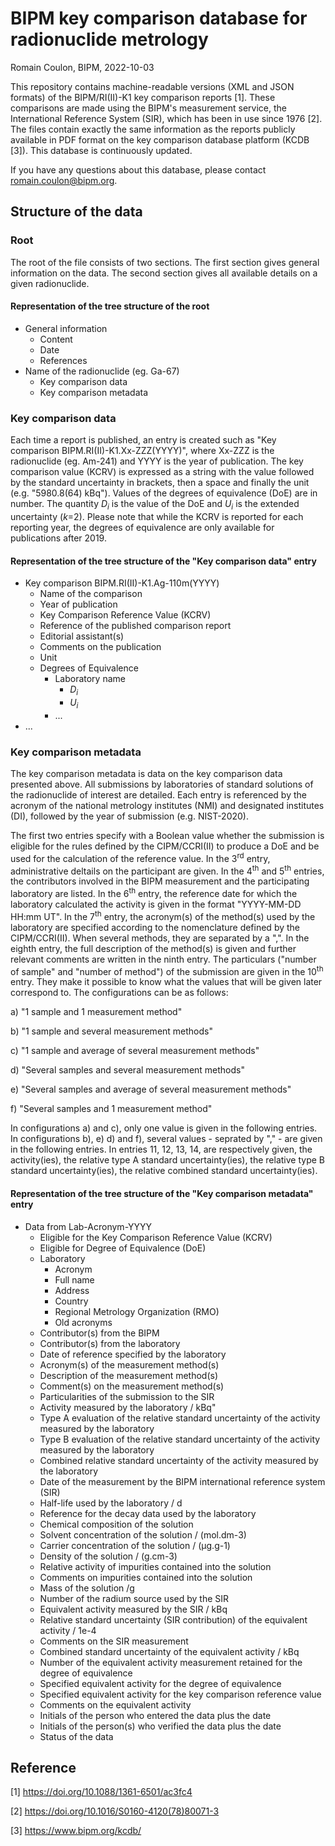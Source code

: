# BIPM key comparison database for radionuclide metrology

Romain Coulon, BIPM, 2022-10-03

This repository contains machine-readable versions (XML and JSON formats) of the BIPM/RI(II)-K1 key comparison reports [1].
These comparisons are made using the BIPM's measurement service, the International Reference System (SIR), which has been in use since 1976 [2].
The files contain exactly the same information as the reports publicly available in PDF format on the key comparison database platform (KCDB [3]). This database is continuously updated.

If you have any questions about this database, please contact romain.coulon@bipm.org.

## Structure of the data

### Root 

The root of the file consists of two sections. The first section gives general information on the data. The second section gives all available details on a given radionuclide.

#### Representation of the tree structure of the root
* General information
  - Content
  - Date
  - References
* Name of the radionuclide (eg. Ga-67)
  - Key comparison data
  - Key comparison metadata

### Key comparison data

Each time a report is published, an entry is created such as "Key comparison BIPM.RI(II)-K1.Xx-ZZZ(YYYY)", where Xx-ZZZ is the radionuclide (eg. Am-241) and YYYY is the year of publication. The key comparison value (KCRV) is expressed as a string with the value followed by the standard uncertainty in brackets, then a space and finally the unit (e.g. "5980.8(64) kBq"). Values of the degrees of equivalence (DoE) are in number. The quantity $D_i$ is the value of the DoE and $U_i$ is the extended uncertainty ($k$=2). Please note that while the KCRV is reported for each reporting year, the degrees of equivalence are only available for publications after 2019.

#### Representation of the tree structure of the "Key comparison data" entry 
* Key comparison BIPM.RI(II)-K1.Ag-110m(YYYY)
  - Name of the comparison
  - Year of publication
  - Key Comparison Reference Value (KCRV)
  - Reference of the published comparison report
  - Editorial assistant(s)
  - Comments on the publication
  - Unit
  - Degrees of Equivalence
    - Laboratory name
      - $D_i$
      - $U_i$
    - ...
*  ... 

### Key comparison metadata

The key comparison metadata is data on the key comparison data presented above. All submissions by laboratories of standard solutions of the radionuclide of interest are detailed. Each entry is referenced by the acronym of the national metrology institutes (NMI) and designated institutes (DI), followed by the year of submission (e.g. NIST-2020).

The first two entries specify with a Boolean value whether the submission is eligible for the rules defined by the CIPM/CCRI(II) to produce a DoE and be used for the calculation of the reference value. In the 3<sup>rd</sup> entry, administrative deltails on the participant are given. In the 4<sup>th</sup> and 5<sup>th</sup> entries, the contributors involved in the BIPM measurement and the participating laboratory are listed. In the 6<sup>th</sup> entry, the reference date for which the laboratory calculated the activity is given in the format "YYYY-MM-DD HH:mm UT". In the 7<sup>th</sup> entry, the acronym(s) of the method(s) used by the laboratory are specified according to the nomenclature defined by the CIPM/CCRI(II). When several methods, they are separated by a ",". In the eighth entry, the full description of the method(s) is given and further relevant comments are written in the ninth entry. The particulars ("number of sample" and "number of method") of the submission are given in the 10<sup>th</sup> entry. They make it possible to know what the values that will be given later correspond to. The configurations can be as follows:

a) "1 sample and 1 measurement method"

b) "1 sample and several measurement methods"

c) "1 sample and average of several measurement methods"

d) "Several samples and several measurement methods"

e) "Several samples and  average of several measurement methods"

f) "Several samples and 1 measurement method"

In configurations a) and c), only one value is given in the following entries. In configurations b), e) d) and f), several values - seprated by "," - are given in the following entries. In entries 11, 12, 13, 14, are respectively given, the activity(ies), the relative type A standard uncertainty(ies), the relative type B standard uncertainty(ies), the relative combined standard uncertainty(ies). 

#### Representation of the tree structure of the "Key comparison metadata" entry 
* Data from Lab-Acronym-YYYY
  - Eligible for the Key Comparison Reference Value (KCRV)
  - Eligible for Degree of Equivalence (DoE)
  - Laboratory
    - Acronym
    - Full name
    - Address
    - Country
    - Regional Metrology Organization (RMO)
    - Old acronyms
  - Contributor(s) from the BIPM
  - Contributor(s) from the laboratory
  - Date of reference specified by the laboratory
  - Acronym(s) of the measurement method(s)
  - Description of the measurement method(s)
  - Comment(s) on the measurement method(s)
  - Particularities of the submission to the SIR
  - Activity measured by the laboratory / kBq"
  - Type A evaluation of the relative standard uncertainty of the activity measured by the laboratory
  - Type B evaluation of the relative standard uncertainty of the activity measured by the laboratory
  - Combined relative standard uncertainty of the activity measured by the laboratory
  - Date of the measurement by the BIPM international reference system (SIR)
  - Half-life used by the laboratory / d
  - Reference for the decay data used by the laboratory
  - Chemical composition of the solution
  - Solvent concentration of the solution / (mol.dm-3)
  - Carrier concentration of the solution / (µg.g-1)
  - Density of the solution / (g.cm-3)
  - Relative activity of impurities contained into the solution
  - Comments on impurities contained into the solution
  - Mass of the solution /g
  - Number of the radium source used by the SIR
  - Equivalent activity measured by the SIR / kBq
  - Relative standard uncertainty (SIR contribution) of the equivalent activity / 1e-4
  - Comments on the SIR measurement
  - Combined standard uncertainty of the equivalent activity / kBq
  - Number of the equivalent activity measurement retained for the degree of equivalence
  - Specified equivalent activity for the degree of equivalence
  - Specified equivalent activity for the key comparison reference value
  - Comments on the equivalent activity
  - Initials of the person who entered the data plus the date
  - Initials of the person(s) who verified the data plus the date
  - Status of the data

## Reference

[1] https://doi.org/10.1088/1361-6501/ac3fc4

[2] https://doi.org/10.1016/S0160-4120(78)80071-3

[3] https://www.bipm.org/kcdb/

